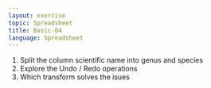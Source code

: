 ```yaml
---
layout: exercise
topic: Spreadsheet
title: Basic-04
language: Spreadsheet
---
```



1. Split the column scientific name into genus and species
1. Explore the Undo / Redo operations
1. Which transform solves the isues
